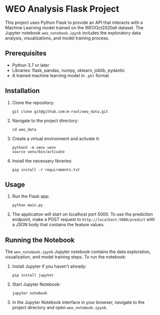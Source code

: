 # WEO Analysis Flask Project

This project uses Python Flask to provide an API that interacts with a Machine Learning model trained on the WEOOct2020all dataset. The Jupyter notebook `weo_notebook.ipynb` includes the exploratory data analysis, visualizations, and model training process.

## Prerequisites

- Python 3.7 or later
- Libraries: flask, pandas, numpy, sklearn, joblib, pydantic
- A trained machine learning model in `.pkl` format

## Installation

1. Clone the repository:
   ```
   git clone git@github.com:m-root/weo_data.git
   ```
2. Navigate to the project directory:
   ```
   cd weo_data
   ```
3. Create a virtual environment and activate it:
   ```
   python3 -m venv venv
   source venv/bin/activate
   ```
4. Install the necessary libraries:
   ```
   pip install -r requirements.txt
   ```

## Usage

1. Run the Flask app:
   ```
   python main.py
   ```
2. The application will start on localhost port 5000. To use the prediction endpoint, make a POST request to `http://localhost:5000/predict` with a JSON body that contains the feature values.

## Running the Notebook

The `weo_notebook.ipynb` Jupyter notebook contains the data exploration, visualization, and model training steps. To run the notebook:

1. Install Jupyter if you haven't already:
   ```
   pip install jupyter
   ```
2. Start Jupyter Notebook:
   ```
   jupyter notebook
   ```
3. In the Jupyter Notebook interface in your browser, navigate to the project directory and open `weo_notebook.ipynb`.


